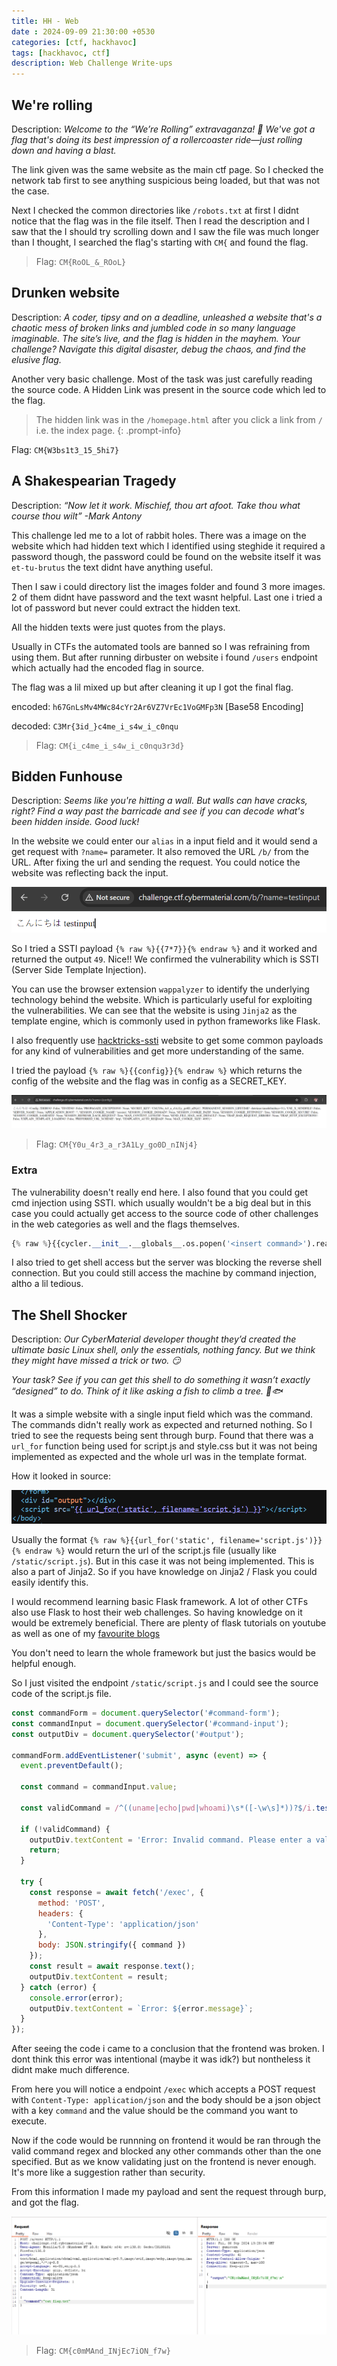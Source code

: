 ```yaml
---
title: HH - Web
date : 2024-09-09 21:30:00 +0530
categories: [ctf, hackhavoc]
tags: [hackhavoc, ctf]
description: Web Challenge Write-ups
---
```


## We're rolling

Description: *Welcome to the “We’re Rolling” extravaganza! 🎉 We've got a flag that's doing its best impression of a rollercoaster ride—just rolling down and having a blast.*

The link given was the same website as the main ctf page. So I checked the network tab first to see anything suspicious being loaded, but that was not the case.

Next I checked the common directories like `/robots.txt` at first I didnt notice that the flag was in the file itself. Then I read the description and I saw that the I should try scrolling down and I saw the file was much longer than I thought, I searched the flag's starting with `CM{` and found the flag.

> Flag: `CM{RoOL_&_ROoL}`

## Drunken website

Description: *A coder, tipsy and on a deadline, unleashed a website that's a chaotic mess of broken links and jumbled code in so many language imaginable. The site’s live, and the flag is hidden in the mayhem. Your challenge? Navigate this digital disaster, debug the chaos, and find the elusive flag.*

Another very basic challenge. Most of the task was just carefully reading the source code. A Hidden Link was present in the source code which led to the flag.

> The hidden link was in the `/homepage.html` after you click a link from `/` i.e. the index page.
{: .prompt-info}

Flag: `CM{W3bs1t3_15_5hi7}`

## A Shakespearian Tragedy

Description: *“Now let it work. Mischief, thou art afoot. Take thou what course thou wilt” -Mark Antony*

This challenge led me to a lot of rabbit holes. There was a image on the website which had hidden text which I identified using steghide it required a password though, the password could be found on the website itself it was `et-tu-brutus` the text didnt have anything useful.

Then I saw i could directory list the images folder and found 3 more images. 2 of them didnt have password and the text wasnt helpful. Last one i tried a lot of password but never could extract the hidden text.

All the hidden texts were just quotes from the plays.

Usually in CTFs the automated tools are banned so I was refraining from using them. But after running dirbuster on website i found `/users` endpoint which actually had the encoded flag in source.

The flag was a lil mixed up but after cleaning it up I got the final flag.

encoded: `h67GnLsMv4MWc84cYr2Ar6VZ7VrEc1VoGMFp3N` [Base58 Encoding]

decoded: `C3Mr{3id_}c4me_i_s4w_i_c0nqu`

> Flag: `CM{i_c4me_i_s4w_i_c0nqu3r3d}`

## Bidden Funhouse

Description: *Seems like you're hitting a wall. But walls can have cracks, right? Find a way past the barricade and see if you can decode what's been hidden inside. Good luck!*

In the website we could enter our `alias` in a input field and it would send a get request with `?name=` parameter. It also removed the URL `/b/` from the URL.
After fixing the url and sending the request. You could notice the website was reflecting back the input.

![ssti1](/assets/posts//hackhavoc/web4.1.png)

So I tried a SSTI payload `{% raw %}{{7*7}}{% endraw %}` and it worked and returned the output `49`. Nice!! We confirmed the vulnerability which is SSTI (Server Side Template Injection).

You can use the browser extension `wappalyzer` to identify the underlying technology behind the website. Which is particularly useful for exploiting the vulnerabilities. We can see that the website is using `Jinja2` as the template engine, which is commonly used in python frameworks like Flask.

I also frequently use [hacktricks-ssti](https://book.hacktricks.xyz/pentesting-web/ssti-server-side-template-injection/jinja2-ssti) website to get some common payloads for any kind of vulnerabilities and get more understanding of the same.

I tried the payload `{% raw %}{{config}}{% endraw %}` which returns the config of the website and the flag was in config as a SECRET_KEY.

![ssti](/assets/posts/hackhavoc/web4.2.png)

> Flag: `CM{Y0u_4r3_a_r3A1Ly_go0D_nINj4}`

### Extra

The vulnerability doesn't really end here. I also found that you could get cmd injection using SSTI. which usually wouldn't be a big deal but in this case you could actually get access to the source code of other challenges in the web categories as well and the flags themselves.

```python
{% raw %}{{cycler.__init__.__globals__.os.popen('<insert command>').read()}}{% endraw %}
```

I also tried to get shell access but the server was blocking the reverse shell connection. But you could still access the machine by command injection, altho a lil tedious.

## The Shell Shocker

Description: *Our CyberMaterial developer thought they’d created the ultimate basic Linux shell, only the essentials, nothing fancy. But we think they might have missed a trick or two. 😏*

*Your task? See if you can get this shell to do something it wasn’t exactly “designed” to do. Think of it like asking a fish to climb a tree. 🌳🐟*

It was a simple website with a single input field which was the command. The commands didn't really work as expected and returned nothing. So I tried to see the requests being sent through burp. Found that there was a `url_for` function being used for script.js and style.css but it was not being implemented as expected and the whole url was in the template format.

How it looked in source:

![urlfor](/assets/posts/hackhavoc/web5.1.png)

Usually the format `{% raw %}{{url_for('static', filename='script.js')}}{% endraw %}` would return the url of the script.js file (usually like `/static/script.js`). But in this case it was not being implemented. This is also a part of Jinja2. So if you have knowledge on Jinja2 / Flask you could easily identify this.

I would recommend learning basic Flask framework. A lot of other CTFs also use Flask to host their web challenges. So having knowledge on it would be extremely beneficial. There are plenty of flask tutorials on youtube as well as one of my [favourite blogs](https://blog.miguelgrinberg.com/post/the-flask-mega-tutorial-part-i-hello-world)

You don't need to learn the whole framework but just the basics would be helpful enough.

So I just visited the endpoint `/static/script.js` and I could see the source code of the script.js file.

```js
const commandForm = document.querySelector('#command-form');
const commandInput = document.querySelector('#command-input');
const outputDiv = document.querySelector('#output');

commandForm.addEventListener('submit', async (event) => {
  event.preventDefault();
  
  const command = commandInput.value;
  
  const validCommand = /^((uname|echo|pwd|whoami)\s*([-\w\s]*))?$/i.test(command);
  
  if (!validCommand) {
    outputDiv.textContent = 'Error: Invalid command. Please enter a valid command (uname, echo, pwd, or whoami) with optional arguments and options separated by spaces and hyphens.';
    return;
  }
  
  try {
    const response = await fetch('/exec', {
      method: 'POST',
      headers: {
        'Content-Type': 'application/json'
      },
      body: JSON.stringify({ command }) 
    });
    const result = await response.text();
    outputDiv.textContent = result;
  } catch (error) {
    console.error(error);
    outputDiv.textContent = `Error: ${error.message}`;
  }
});
```

After seeing the code i came to a conclusion that the frontend was broken. I dont think this error was intentional (maybe it was idk?) but nontheless it didnt make much difference.

From here you will notice a endpoint `/exec` which accepts a POST request with `Content-Type: application/json` and the body should be a json object with a key `command` and the value should be the command you want to execute.

Now if the code would be runnning on frontend it would be ran through the valid command regex and blocked any other commands other than the one specified. But as we know validating just on the frontend is never enough. It's more like a suggestion rather than security.

From this information I made my payload and sent the request through burp, and got the flag.

![inj](/assets/posts/hackhavoc/web5.png)

> Flag: `CM{c0mMAnd_INjEc7iON_f7w}`